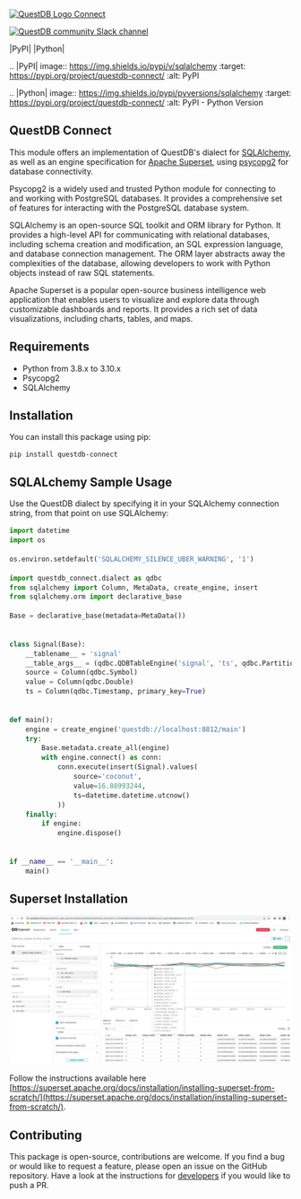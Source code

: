 <a href="https://questdb.io/docs/" target="blank">
    <img alt="QuestDB Logo" src="https://questdb.io/img/questdb-logo-themed.svg" width="305px"/> Connect
</a>
<p></p>
<a href="https://slack.questdb.io">
    <img src="https://slack.questdb.io/badge.svg" alt="QuestDB community Slack channel"/>
</a>

|PyPI| |Python|

.. |PyPI| image:: https://img.shields.io/pypi/v/sqlalchemy
:target: https://pypi.org/project/questdb-connect/
:alt: PyPI

.. |Python| image:: https://img.shields.io/pypi/pyversions/sqlalchemy
:target: https://pypi.org/project/questdb-connect/
:alt: PyPI - Python Version

## QuestDB Connect

This module offers an implementation of QuestDB's dialect for [SQLAlchemy](https://www.sqlalchemy.org/),
as well as an engine specification for [Apache Superset](https://github.com/apache/superset/), using
[psycopg2](https://www.psycopg.org/) for database connectivity.

Psycopg2 is a widely used and trusted Python module for connecting to and working with PostgreSQL databases.
It provides a comprehensive set of features for interacting with the PostgreSQL database system.

SQLAlchemy is an open-source SQL toolkit and ORM library for Python. It provides a high-level API for
communicating with relational databases, including schema creation and modification, an SQL expression
language, and database connection management. The ORM layer abstracts away the complexities of the
database, allowing developers to work with Python objects instead of raw SQL statements.

Apache Superset is a popular open-source business intelligence web application that enables users to
visualize and explore data through customizable dashboards and reports. It provides a rich set of data
visualizations, including charts, tables, and maps.

## Requirements

* Python from 3.8.x to 3.10.x
* Psycopg2
* SQLAlchemy

## Installation

You can install this package using pip:

```shell
pip install questdb-connect
```

## SQLALchemy Sample Usage

Use the QuestDB dialect by specifying it in your SQLAlchemy connection string,
from that point on use SQLAlchemy:

```python
import datetime
import os

os.environ.setdefault('SQLALCHEMY_SILENCE_UBER_WARNING', '1')

import questdb_connect.dialect as qdbc
from sqlalchemy import Column, MetaData, create_engine, insert
from sqlalchemy.orm import declarative_base

Base = declarative_base(metadata=MetaData())


class Signal(Base):
    __tablename__ = 'signal'
    __table_args__ = (qdbc.QDBTableEngine('signal', 'ts', qdbc.PartitionBy.HOUR, is_wal=True),)
    source = Column(qdbc.Symbol)
    value = Column(qdbc.Double)
    ts = Column(qdbc.Timestamp, primary_key=True)


def main():
    engine = create_engine('questdb://localhost:8812/main')
    try:
        Base.metadata.create_all(engine)
        with engine.connect() as conn:
            conn.execute(insert(Signal).values(
                source='coconut',
                value=16.88993244,
                ts=datetime.datetime.utcnow()
            ))
    finally:
        if engine:
            engine.dispose()


if __name__ == '__main__':
    main()
```

## Superset Installation

<img alt="QuestDB Logo" src="docs/superset.png"/>

Follow the instructions available here
[https://superset.apache.org/docs/installation/installing-superset-from-scratch/](https://superset.apache.org/docs/installation/installing-superset-from-scratch/).

## Contributing

This package is open-source, contributions are welcome. If you find a bug or would like to request a feature,
please open an issue on the GitHub repository. Have a look at the instructions for [developers](DEVELOPERS.md)
if you would like to push a PR.

